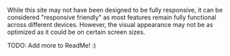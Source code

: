 While this site may not have been designed to be fully responsive, it can be considered "responsive friendly" as most
features remain fully functional across different devices. However, the visual appearance may not be as optimized as it
could be on certain screen sizes.

TODO: Add more to ReadMe! :)
